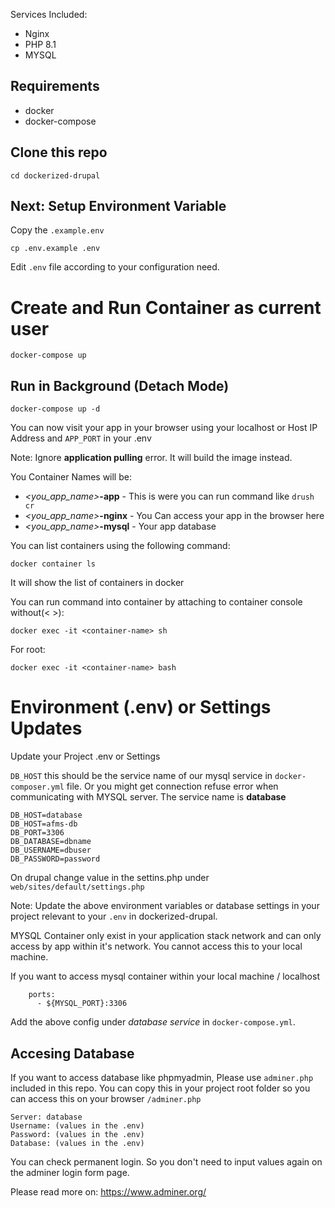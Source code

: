 Services Included:
- Nginx
- PHP 8.1
- MYSQL

## Requirements
- docker
- docker-compose

## Clone this repo

```
cd dockerized-drupal
```

## Next: Setup Environment Variable

Copy the `.example.env`

```
cp .env.example .env
```
Edit `.env` file according to your configuration need.

# Create and Run Container as current user

```
docker-compose up
```

## Run in Background (Detach Mode)

```
docker-compose up -d 
```

You can now visit your app in your browser using your localhost or Host IP Address and `APP_PORT` in your .env

Note: Ignore **application pulling** error. It will build the image instead.

You Container Names will be:
- *<you_app_name>***-app** - This is were you can run command like `drush cr`
- *<you_app_name>***-nginx** - You Can access your app in the browser here
- *<you_app_name>***-mysql** - Your app database

You can list containers using the following command:
```
docker container ls
```
It will show the list of containers in docker

You can  run command into container by attaching to container console without(< >):
```
docker exec -it <container-name> sh
```

For root:
```
docker exec -it <container-name> bash
```
# Environment (.env) or Settings Updates

Update your Project .env or Settings

`DB_HOST` this should be the service name of our mysql service in `docker-composer.yml` file. Or you might get connection refuse error when communicating with MYSQL server.
The service name is **database**

```
DB_HOST=database
DB_HOST=afms-db
DB_PORT=3306
DB_DATABASE=dbname
DB_USERNAME=dbuser
DB_PASSWORD=password
```

On drupal change value in the settins.php under `web/sites/default/settings.php`


Note: Update the above environment variables or database settings in your project relevant to your `.env` in dockerized-drupal.

MYSQL Container only exist in your application stack network and can only access by app within it's network. You cannot access this to your local machine.

If you want to access mysql container within your local machine / localhost

```
    ports:
      - ${MYSQL_PORT}:3306
```

Add the above config under *database service* in `docker-compose.yml`.

## Accesing Database 
If you want to access database like phpmyadmin, Please use `adminer.php` included in this repo. You can copy this in your project root folder so you can access this on your browser `/adminer.php`

```
Server: database
Username: (values in the .env)
Password: (values in the .env)
Database: (values in the .env)
```
You can check permanent login. So you don't need to input values again on the adminer login form page.

Please read more on: https://www.adminer.org/